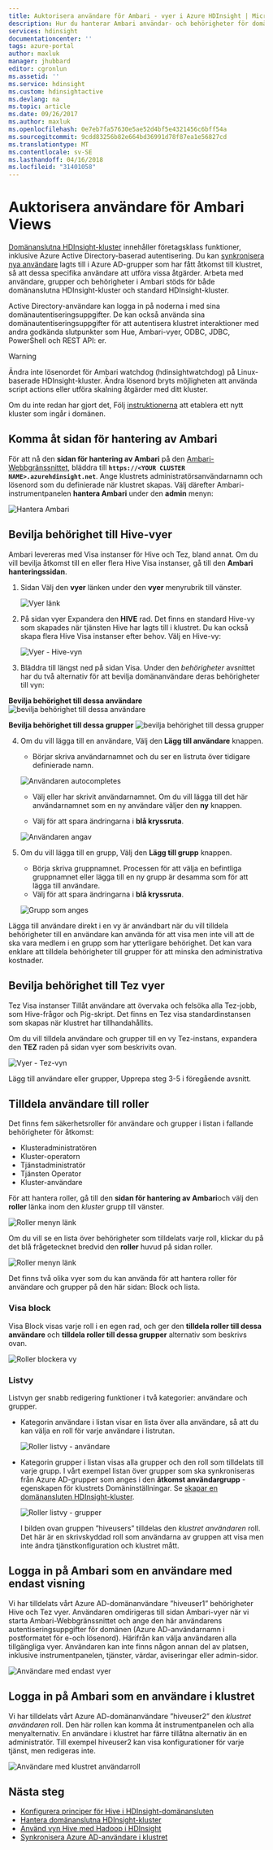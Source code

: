 ```yaml
---
title: Auktorisera användare för Ambari - vyer i Azure HDInsight | Microsoft Docs
description: Hur du hanterar Ambari användar- och behörigheter för domänanslutna HDInsight-kluster.
services: hdinsight
documentationcenter: ''
tags: azure-portal
author: maxluk
manager: jhubbard
editor: cgronlun
ms.assetid: ''
ms.service: hdinsight
ms.custom: hdinsightactive
ms.devlang: na
ms.topic: article
ms.date: 09/26/2017
ms.author: maxluk
ms.openlocfilehash: 0e7eb7fa57630e5ae52d4bf5e4321456c6bff54a
ms.sourcegitcommit: 9cdd83256b82e664bd36991d78f87ea1e56827cd
ms.translationtype: MT
ms.contentlocale: sv-SE
ms.lasthandoff: 04/16/2018
ms.locfileid: "31401058"
---
```

# <a name="authorize-users-for-ambari-views"></a>Auktorisera användare för Ambari Views

[Domänanslutna HDInsight-kluster](./domain-joined/apache-domain-joined-introduction.md) innehåller företagsklass funktioner, inklusive Azure Active Directory-baserad autentisering. Du kan [synkronisera nya användare](hdinsight-sync-aad-users-to-cluster.md) lagts till i Azure AD-grupper som har fått åtkomst till klustret, så att dessa specifika användare att utföra vissa åtgärder. Arbeta med användare, grupper och behörigheter i Ambari stöds för både domänanslutna HDInsight-kluster och standard HDInsight-kluster.

Active Directory-användare kan logga in på noderna i med sina domänautentiseringsuppgifter. De kan också använda sina domänautentiseringsuppgifter för att autentisera klustret interaktioner med andra godkända slutpunkter som Hue, Ambari-vyer, ODBC, JDBC, PowerShell och REST API: er.

> [!WARNING]
> Ändra inte lösenordet för Ambari watchdog (hdinsightwatchdog) på Linux-baserade HDInsight-kluster. Ändra lösenord bryts möjligheten att använda script actions eller utföra skalning åtgärder med ditt kluster.

Om du inte redan har gjort det, Följ [instruktionerna](./domain-joined/apache-domain-joined-configure.md) att etablera ett nytt kluster som ingår i domänen.

## <a name="access-the-ambari-management-page"></a>Komma åt sidan för hantering av Ambari

För att nå den **sidan för hantering av Ambari** på den [Ambari-Webbgränssnittet](hdinsight-hadoop-manage-ambari.md), bläddra till **`https://<YOUR CLUSTER NAME>.azurehdinsight.net`**. Ange klustrets administratörsanvändarnamn och lösenord som du definierade när klustret skapas. Välj därefter Ambari-instrumentpanelen **hantera Ambari** under den **admin** menyn:

![Hantera Ambari](./media/hdinsight-authorize-users-to-ambari/manage-ambari.png)

## <a name="grant-permissions-to-hive-views"></a>Bevilja behörighet till Hive-vyer

Ambari levereras med Visa instanser för Hive och Tez, bland annat. Om du vill bevilja åtkomst till en eller flera Hive Visa instanser, gå till den **Ambari hanteringssidan**.

1. Sidan Välj den **vyer** länken under den **vyer** menyrubrik till vänster.

    ![Vyer länk](./media/hdinsight-authorize-users-to-ambari/views-link.png)

2. På sidan vyer Expandera den **HIVE** rad. Det finns en standard Hive-vy som skapades när tjänsten Hive har lagts till i klustret. Du kan också skapa flera Hive Visa instanser efter behov. Välj en Hive-vy:

    ![Vyer - Hive-vyn](./media/hdinsight-authorize-users-to-ambari/views-hive-view.png)

3. Bläddra till längst ned på sidan Visa. Under den *behörigheter* avsnittet har du två alternativ för att bevilja domänanvändare deras behörigheter till vyn:

**Bevilja behörighet till dessa användare** ![bevilja behörighet till dessa användare](./media/hdinsight-authorize-users-to-ambari/add-user-to-view.png)

**Bevilja behörighet till dessa grupper** ![bevilja behörighet till dessa grupper](./media/hdinsight-authorize-users-to-ambari/add-group-to-view.png)

4. Om du vill lägga till en användare, Välj den **Lägg till användare** knappen.

    * Börjar skriva användarnamnet och du ser en listruta över tidigare definierade namn.

    ![Användaren autocompletes](./media/hdinsight-authorize-users-to-ambari/user-autocomplete.png)

    * Välj eller har skrivit användarnamnet. Om du vill lägga till det här användarnamnet som en ny användare väljer den **ny** knappen.

    * Välj för att spara ändringarna i **blå kryssruta**.

    ![Användaren angav](./media/hdinsight-authorize-users-to-ambari/user-entered.png)

5. Om du vill lägga till en grupp, Välj den **Lägg till grupp** knappen.

    * Börja skriva gruppnamnet. Processen för att välja en befintliga gruppnamnet eller lägga till en ny grupp är desamma som för att lägga till användare.
    * Välj för att spara ändringarna i **blå kryssruta**.

    ![Grupp som anges](./media/hdinsight-authorize-users-to-ambari/group-entered.png)

Lägga till användare direkt i en vy är användbart när du vill tilldela behörigheter till en användare kan använda för att visa men inte vill att de ska vara medlem i en grupp som har ytterligare behörighet. Det kan vara enklare att tilldela behörigheter till grupper för att minska den administrativa kostnader.

## <a name="grant-permissions-to-tez-views"></a>Bevilja behörighet till Tez vyer

Tez Visa instanser Tillåt användare att övervaka och felsöka alla Tez-jobb, som Hive-frågor och Pig-skript. Det finns en Tez visa standardinstansen som skapas när klustret har tillhandahållits.

Om du vill tilldela användare och grupper till en vy Tez-instans, expandera den **TEZ** raden på sidan vyer som beskrivits ovan.

![Vyer - Tez-vyn](./media/hdinsight-authorize-users-to-ambari/views-tez-view.png)

Lägg till användare eller grupper, Upprepa steg 3-5 i föregående avsnitt.

## <a name="assign-users-to-roles"></a>Tilldela användare till roller

Det finns fem säkerhetsroller för användare och grupper i listan i fallande behörigheter för åtkomst:

* Klusteradministratören
* Kluster-operatorn
* Tjänstadministratör
* Tjänsten Operator
* Kluster-användare

För att hantera roller, gå till den **sidan för hantering av Ambari**och välj den **roller** länka inom den *kluster* grupp till vänster.

![Roller menyn länk](./media/hdinsight-authorize-users-to-ambari/roles-link.png)

Om du vill se en lista över behörigheter som tilldelats varje roll, klickar du på det blå frågetecknet bredvid den **roller** huvud på sidan roller.

![Roller menyn länk](./media/hdinsight-authorize-users-to-ambari/roles-permissions.png)

Det finns två olika vyer som du kan använda för att hantera roller för användare och grupper på den här sidan: Block och lista.

### <a name="block-view"></a>Visa block

Visa Block visas varje roll i en egen rad, och ger den **tilldela roller till dessa användare** och **tilldela roller till dessa grupper** alternativ som beskrivs ovan.

![Roller blockera vy](./media/hdinsight-authorize-users-to-ambari/roles-block-view.png)

### <a name="list-view"></a>Listvy

Listvyn ger snabb redigering funktioner i två kategorier: användare och grupper.

* Kategorin användare i listan visar en lista över alla användare, så att du kan välja en roll för varje användare i listrutan.

    ![Roller listvy - användare](./media/hdinsight-authorize-users-to-ambari/roles-list-view-users.png)

* Kategorin grupper i listan visas alla grupper och den roll som tilldelats till varje grupp. I vårt exempel listan över grupper som ska synkroniseras från Azure AD-grupper som anges i den **åtkomst användargrupp** -egenskapen för klustrets Domäninställningar. Se [skapar en domänansluten HDInsight-kluster](/domain-joined/apache-domain-joined-configure-using-azure-adds.md#create-a-domain-joined-hdinsight-cluster).

    ![Roller listvy - grupper](./media/hdinsight-authorize-users-to-ambari/roles-list-view-groups.png)

    I bilden ovan gruppen ”hiveusers” tilldelas den *klustret användaren* roll. Det här är en skrivskyddad roll som användarna av gruppen att visa men inte ändra tjänstkonfiguration och klustret mått.

## <a name="log-in-to-ambari-as-a-view-only-user"></a>Logga in på Ambari som en användare med endast visning

Vi har tilldelats vårt Azure AD-domänanvändare ”hiveuser1” behörigheter Hive och Tez vyer. Användaren omdirigeras till sidan Ambari-vyer när vi starta Ambari-Webbgränssnittet och ange den här användarens autentiseringsuppgifter för domänen (Azure AD-användarnamn i postformatet för e-och lösenord). Härifrån kan välja användaren alla tillgängliga vyer. Användaren kan inte finns någon annan del av platsen, inklusive instrumentpanelen, tjänster, värdar, aviseringar eller admin-sidor.

![Användare med endast vyer](./media/hdinsight-authorize-users-to-ambari/user-views-only.png)

## <a name="log-in-to-ambari-as-a-cluster-user"></a>Logga in på Ambari som en användare i klustret

Vi har tilldelats vårt Azure AD-domänanvändare ”hiveuser2” den *klustret användaren* roll. Den här rollen kan komma åt instrumentpanelen och alla menyalternativ. En användare i klustret har färre tillåtna alternativ än en administratör. Till exempel hiveuser2 kan visa konfigurationer för varje tjänst, men redigeras inte.

![Användare med klustret användarroll](./media/hdinsight-authorize-users-to-ambari/user-cluster-user-role.png)

## <a name="next-steps"></a>Nästa steg

* [Konfigurera principer för Hive i HDInsight-domänansluten](./domain-joined/apache-domain-joined-run-hive.md)
* [Hantera domänanslutna HDInsight-kluster](./domain-joined/apache-domain-joined-manage.md)
* [Använd vyn Hive med Hadoop i HDInsight](hadoop/apache-hadoop-use-hive-ambari-view.md)
* [Synkronisera Azure AD-användare i klustret](hdinsight-sync-aad-users-to-cluster.md)
